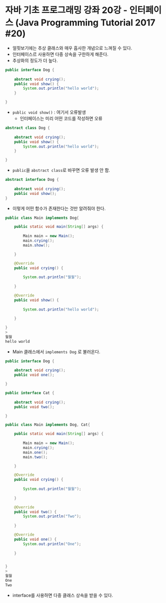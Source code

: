 # 자바 기초 프로그래밍 강좌 20강 - 인터페이스 (Java Programming Tutorial 2017 #20)

- 얼핏보기에는 추상 클래스와 매우 흡사한 개념으로 느껴질 수 있다.
- 인터페이스르 사용하면 다중 상속을 구한하게 해준다.
- 추상화의 정도가 더 높다.

```java
public interface Dog {
	
	abstract void crying();
	public void show() {
		System.out.println("hello world");
	}

}
```

- `public void show()` : 여기서 오류발생
  - 인터페이스는 미리 어떤 코드를 작성하면 오류

```java
abstract class Dog {
	
	abstract void crying();
	public void show() {
		System.out.println("hello world");
	}

}
```

- `public`을 `abstract class`로 바꾸면 오류 발생 안 함.

```java
abstract interface Dog {
	
	abstract void crying();
	public void show();
}
```

- 이렇게 어떤 함수가 존재한다는 것만 알려줘야 한다.

```java
public class Main implements Dog{

	public static void main(String[] args) {
		
		Main main = new Main();
		main.crying();
		main.show();

	}

	@Override
	public void crying() {
		
		System.out.println("월월");
		
	}

	@Override
	public void show() {
		
		System.out.println("hello world");
		
	}

}
>
월월
hello world    
```

- Main 클래스에서 `implements Dog` 로 불러온다.

```java
public interface Dog {
	
	abstract void crying();
	public void one();

}
```

```java
public interface Cat {
	
	abstract void crying();
	public void two();

}
```

```java
public class Main implements Dog, Cat{

	public static void main(String[] args) {
		
		Main main = new Main();
		main.crying();
		main.one();
		main.two();

	}

	@Override
	public void crying() {
		
		System.out.println("월월");
		
	}

	@Override
	public void two() {
		System.out.println("Two");
		
	}

	@Override
	public void one() {
		System.out.println("One");
		
	}


}
>
월월
One
Two
```

- interface를 사용하면 다중 클래스 상속을 받을 수 있다.